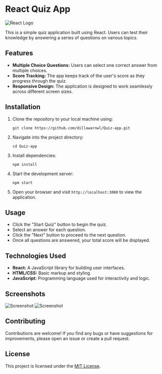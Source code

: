 # React Quiz App

![React Logo](https://upload.wikimedia.org/wikipedia/commons/thumb/a/a7/React-icon.svg/320px-React-icon.svg.png)

This is a simple quiz application built using React. Users can test their knowledge by answering a series of questions on various topics.

## Features

- **Multiple Choice Questions:** Users can select one correct answer from multiple choices.
- **Score Tracking:** The app keeps track of the user's score as they progress through the quiz.
- **Responsive Design:** The application is designed to work seamlessly across different screen sizes.

## Installation

1. Clone the repository to your local machine using:

   ```
   git clone https://github.com/dillawarnwl/Quiz-app.git
   ```

2. Navigate into the project directory:

   ```
   cd Quiz-app
   ```

3. Install dependencies:

   ```
   npm install
   ```

4. Start the development server:

   ```
   npm start
   ```

5. Open your browser and visit `http://localhost:3000` to view the application.

## Usage

- Click the "Start Quiz" button to begin the quiz.
- Select an answer for each question.
- Click the "Next" button to proceed to the next question.
- Once all questions are answered, your total score will be displayed.

## Technologies Used

- **React:** A JavaScript library for building user interfaces.
- **HTML/CSS:** Basic markup and styling.
- **JavaScript:** Programming language used for interactivity and logic.

## Screenshots

![Screenshot](/screenshots/screenshot1.png)
![Screenshot](/screenshots/screenshot2.png)

## Contributing

Contributions are welcome! If you find any bugs or have suggestions for improvements, please open an issue or create a pull request.

## License

This project is licensed under the [MIT License](LICENSE).
